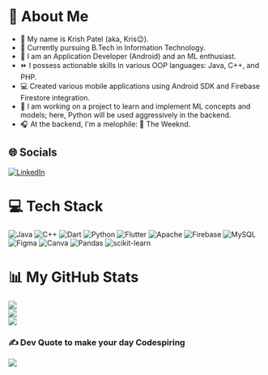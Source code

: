 # 💫 About Me
- 👋 My name is Krish Patel (aka, Kris😉).
- 🌱 Currently pursuing B.Tech in Information Technology.
- 👀 I am an Application Developer (Android) and an ML enthusiast.
- ⏩ I possess actionable skills in various OOP languages: Java, C++, and PHP.
- 💻 Created various mobile applications using Android SDK and Firebase Firestore integration.
- 📢 I am working on a project to learn and implement ML concepts and models; here, Python will be used aggressively in the backend.
- 🎧 At the backend, I'm a melophile: 💖 The Weeknd.

## 🌐 Socials
[![LinkedIn](https://img.shields.io/badge/LinkedIn-%230077B5.svg?logo=linkedin&logoColor=white)](https://linkedin.com/in/https://www.linkedin.com/in/krish-patel-84005320b/) 

# 💻 Tech Stack
![Java](https://img.shields.io/badge/java-%23ED8B00.svg?style=flat&logo=openjdk&logoColor=white) ![C++](https://img.shields.io/badge/c++-%2300599C.svg?style=flat&logo=c%2B%2B&logoColor=white) ![Dart](https://img.shields.io/badge/dart-%230175C2.svg?style=flat&logo=dart&logoColor=white) ![Python](https://img.shields.io/badge/python-3670A0?style=flat&logo=python&logoColor=ffdd54) ![Flutter](https://img.shields.io/badge/Flutter-%2302569B.svg?style=flat&logo=Flutter&logoColor=white) ![Apache](https://img.shields.io/badge/apache-%23D42029.svg?style=flat&logo=apache&logoColor=white) ![Firebase](https://img.shields.io/badge/firebase-a08021?style=flat&logo=firebase&logoColor=ffcd34) ![MySQL](https://img.shields.io/badge/mysql-4479A1.svg?style=flat&logo=mysql&logoColor=white) ![Figma](https://img.shields.io/badge/figma-%23F24E1E.svg?style=flat&logo=figma&logoColor=white) ![Canva](https://img.shields.io/badge/Canva-%2300C4CC.svg?style=flat&logo=Canva&logoColor=white) ![Pandas](https://img.shields.io/badge/pandas-%23150458.svg?style=flat&logo=pandas&logoColor=white) ![scikit-learn](https://img.shields.io/badge/scikit--learn-%23F7931E.svg?style=flat&logo=scikit-learn&logoColor=white)

# 📊 My GitHub Stats
![](https://github-readme-stats.vercel.app/api?username=krishpatel46&theme=codeSTACKr&hide_border=false&include_all_commits=false&count_private=false)<br/>
![](https://github-readme-streak-stats.herokuapp.com/?user=krishpatel46&theme=codeSTACKr&hide_border=false)<br/>
![](https://github-readme-stats.vercel.app/api/top-langs/?username=krishpatel46&theme=codeSTACKr&hide_border=false&include_all_commits=false&count_private=false&layout=compact)

### ✍️ Dev Quote to make your day Codespiring
![](https://quotes-github-readme.vercel.app/api?type=vetical&theme=radical)

<!-- Proudly created with GPRM ( https://gprm.itsvg.in ) -->

<!---
krishpatel46/krishpatel46 is a ✨ special ✨ repository because its `README.md` (this file) appears on your GitHub profile.
You can click the Preview link to take a look at your changes.
--->
